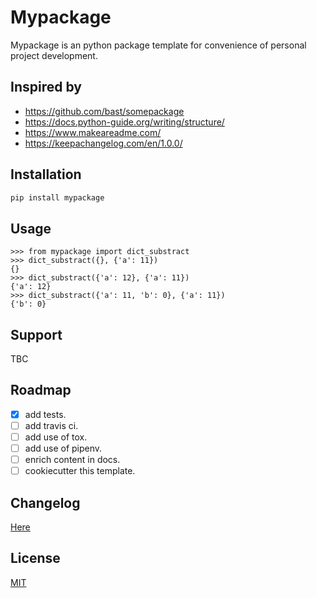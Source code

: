 # Mypackage

Mypackage is an python package template for convenience of personal project development.

## Inspired by

- https://github.com/bast/somepackage
- https://docs.python-guide.org/writing/structure/
- https://www.makeareadme.com/
- https://keepachangelog.com/en/1.0.0/

## Installation

```bash
pip install mypackage
```

## Usage

```
>>> from mypackage import dict_substract
>>> dict_substract({}, {'a': 11})
{}
>>> dict_substract({'a': 12}, {'a': 11})
{'a': 12}
>>> dict_substract({'a': 11, 'b': 0}, {'a': 11})
{'b': 0}
```

## Support

TBC

## Roadmap

- [x] add tests.
- [ ] add travis ci.
- [ ] add use of tox.
- [ ] add use of pipenv.
- [ ] enrich content in docs.
- [ ] cookiecutter this template.

## Changelog

[Here](docs/CHANGELOG.md)

## License
[MIT](LICENSE)
